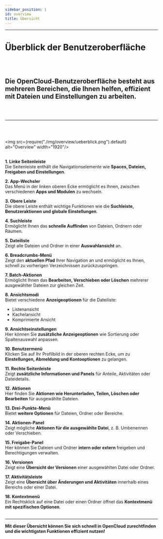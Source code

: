```yaml
---
sidebar_position: 1
id: overview
title: Übersicht
---
```


---

# Überblick der Benutzeroberfläche

<br/><br/>

## Die OpenCloud-Benutzeroberfläche besteht aus mehreren Bereichen, die Ihnen helfen, effizient mit Dateien und Einstellungen zu arbeiten.

<br/><br/>

---

<br/><br/>

<img src={require("./img/overview/ueberblick.png").default} alt="Overview" width="1920"/>
<br/><br/>

**1. Linke Seitenleiste**  
Die Seitenleiste enthält die Navigationselemente wie **Spaces, Dateien, Freigaben und Einstellungen**.

**2. App-Wechsler**  
Das Menü in der linken oberen Ecke ermöglicht es Ihnen, zwischen verschiedenen **Apps und Modulen** zu wechseln.

**3. Obere Leiste**  
Die obere Leiste enthält wichtige Funktionen wie die **Suchleiste, Benutzeraktionen und globale Einstellungen**.

**4. Suchleiste**  
Ermöglicht Ihnen das **schnelle Auffinden** von Dateien, Ordnern oder Räumen.

**5. Dateiliste**  
Zeigt alle Dateien und Ordner in einer **Auswahlansicht** an.

**6. Breadcrumbs-Menü**  
Zeigt den **aktuellen Pfad** Ihrer Navigation an und ermöglicht es Ihnen, schnell zu vorherigen Verzeichnissen zurückzuspringen.

**7. Batch-Aktionen**  
Ermöglicht Ihnen das **Bearbeiten, Verschieben oder Löschen** mehrerer ausgewählter Dateien zur gleichen Zeit.

**8. Ansichtsmodi**  
Bietet verschiedene **Anzeigeoptionen** für die Dateiliste:

- Listenansicht
- Kachelansicht
- Komprimierte Ansicht

**9. Ansichtseinstellungen**  
Hier können Sie **zusätzliche Anzeigeoptionen** wie Sortierung oder Spaltenauswahl anpassen.

**10. Benutzermenü**  
Klicken Sie auf Ihr Profilbild in der oberen rechten Ecke, um zu **Einstellungen, Abmeldung und Kontooptionen** zu gelangen.

**11. Rechte Seitenleiste**  
Zeigt **zusätzliche Informationen und Panels** für Anteile, Aktivitäten oder Dateidetails.

**12. Aktionen**  
Hier finden Sie **Aktionen wie Herunterladen, Teilen, Löschen oder Bearbeiten** für ausgewählte Dateien.

**13. Drei-Punkte-Menü**  
Bietet **weitere Optionen** für Dateien, Ordner oder Bereiche.

**14. Aktionen-Panel**  
Zeigt mögliche **Aktionen für die ausgewählte Datei**, z. B. Umbenennen oder Verschieben.

**15. Freigabe-Panel**  
Hier können Sie Dateien und Ordner **intern oder extern** freigeben und Berechtigungen verwalten.

**16. Versionen**  
Zeigt eine **Übersicht der Versionen** einer ausgewählten Datei oder Ordner.

**17. Aktivitätsleiste**  
Zeigt eine **Übersicht über Änderungen und Aktivitäten** innerhalb eines Bereichs oder einer Datei.

**18. Kontextmenü**  
Ein Rechtsklick auf eine Datei oder einen Ordner öffnet das **Kontextmenü mit spezifischen Optionen**.
<br/><br/>

---

**Mit dieser Übersicht können Sie sich schnell in OpenCloud zurechtfinden und die wichtigsten Funktionen effizient nutzen!**
